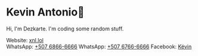 <p align=center><h1>Kevin Antonio🌙</h1><p>  
Hi, I'm Dezkarte. I'm coding some random stuff.  
  
Website: [xnl.lol](https://xnl.lol/)  
WhatsApp: [+507 6866-6666](https://wa.me/50768666666)
WhatsApp: [+507 6766-6666](https://wa.me/50767666666)
Facebook: [Këvin](https://www.facebook.com/kviindev)
